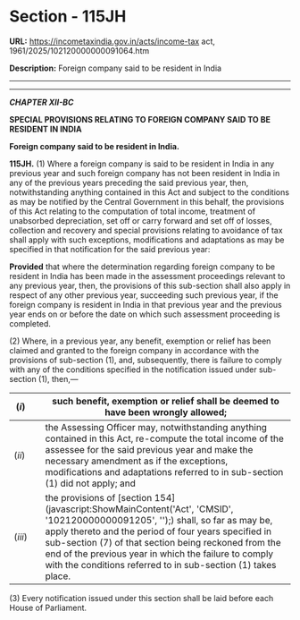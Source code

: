 # Section - 115JH

**URL:** https://incometaxindia.gov.in/acts/income-tax act, 1961/2025/102120000000091064.htm

**Description:** Foreign company said to be resident in India

---

****

_**CHAPTER XII-BC**_

**SPECIAL PROVISIONS RELATING TO FOREIGN COMPANY SAID TO BE RESIDENT IN INDIA**

**Foreign company said to be resident in India.**

**115JH.** (1) Where a foreign company is said to be resident in India in any previous year and such foreign company has not been resident in India in any of the previous years preceding the said previous year, then, notwithstanding anything contained in this Act and subject to the conditions as may be notified by the Central Government in this behalf, the provisions of this Act relating to the computation of total income, treatment of unabsorbed depreciation, set off or carry forward and set off of losses, collection and recovery and special provisions relating to avoidance of tax shall apply with such exceptions, modifications and adaptations as may be specified in that notification for the said previous year:

**Provided** that where the determination regarding foreign company to be resident in India has been made in the assessment proceedings relevant to any previous year, then, the provisions of this sub-section shall also apply in respect of any other previous year, succeeding such previous year, if the foreign company is resident in India in that previous year and the previous year ends on or before the date on which such assessment proceeding is completed.

(2) Where, in a previous year, any benefit, exemption or relief has been claimed and granted to the foreign company in accordance with the provisions of sub-section (1), and, subsequently, there is failure to comply with any of the conditions specified in the notification issued under sub-section (1), then,—

(_i_)|  |  such benefit, exemption or relief shall be deemed to have been wrongly allowed;  
---|---|---  
(_ii_)|  |  the Assessing Officer may, notwithstanding anything contained in this Act, re-compute the total income of the assessee for the said previous year and make the necessary amendment as if the exceptions, modifications and adaptations referred to in sub-section (1) did not apply; and  
(_iii_)|  |  the provisions of [section 154](javascript:ShowMainContent\('Act', 'CMSID', '102120000000091205', ''\);) shall, so far as may be, apply thereto and the period of four years specified in sub-section (7) of that section being reckoned from the end of the previous year in which the failure to comply with the conditions referred to in sub-section (1) takes place.  
  
(3) Every notification issued under this section shall be laid before each House of Parliament.